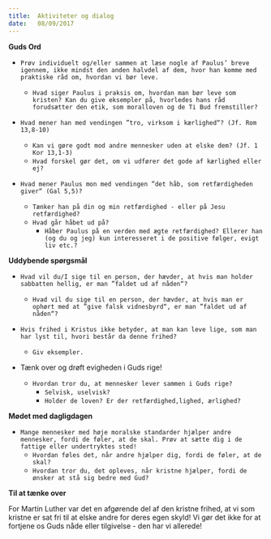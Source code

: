 ```yaml
---
title:  Aktiviteter og dialog
date:   08/09/2017
---
```


**Guds Ord**

* `Prøv individuelt og/eller sammen at læse nogle af Paulus’ breve igennem, ikke mindst den anden halvdel af dem, hvor han komme med praktiske råd om, hvordan vi bør leve.`
  * `Hvad siger Paulus i praksis om, hvordan man bør leve som kristen? Kan du give eksempler på, hvorledes hans råd forudsætter den etik, som moralloven og de Ti Bud fremstiller?`

* `Hvad mener han med vendingen ”tro, virksom i kærlighed“? (Jf. Rom 13,8-10)`
  * `Kan vi gøre godt mod andre mennesker uden at elske dem? (Jf. 1 Kor 13,1-3)`
  * `Hvad forskel gør det, om vi udfører det gode af kærlighed eller ej?`

* `Hvad mener Paulus mon med vendingen ”det håb, som retfærdigheden giver“ (Gal 5,5)?`
  * `Tænker han på din og min retfærdighed - eller på Jesu retfærdighed?`
  * `Hvad går håbet ud på?`
    * `Håber Paulus på en verden med ægte retfærdighed? Ellerer han (og du og jeg) kun interesseret i de positive følger, evigt liv etc.?`

**Uddybende spørgsmål**

* `Hvad vil du/I sige til en person, der hævder, at hvis man holder sabbatten hellig, er man ”faldet ud af nåden“?`
  * `Hvad vil du sige til en person, der hævder, at hvis man er ophørt med at ”give falsk vidnesbyrd“, er man ”faldet ud af nåden“?`

* `Hvis frihed i Kristus ikke betyder, at man kan leve lige, som man har lyst til, hvori består da denne frihed?`
  * `Giv eksempler.`

* Tænk over og drøft evigheden i Guds rige!
  * `Hvordan tror du, at mennesker lever sammen i Guds rige?`
    * `Selvisk, uselvisk?`
    * `Holder de loven? Er der retfærdighed,lighed, ærlighed?`

**Mødet med dagligdagen**

* `Mange mennesker med høje moralske standarder hjælper andre mennesker, fordi de føler, at de skal. Prøv at sætte dig i de fattige eller undertryktes sted!`
  * `Hvordan føles det, når andre hjælper dig, fordi de føler, at de skal?`
  * `Hvordan tror du, det opleves, når kristne hjælper, fordi de ønsker at stå sig bedre med Gud?`
  
**Til at tænke over**

For Martin Luther var det en afgørende del af den kristne frihed, at vi som kristne er sat fri til at elske andre for deres egen skyld! Vi gør det ikke for at fortjene os Guds nåde eller tilgivelse - den har vi allerede!
